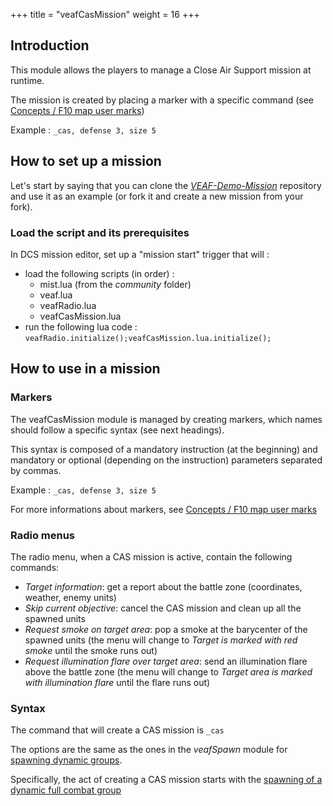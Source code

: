 +++
title = "veafCasMission"
weight = 16
+++

## Introduction

This module allows the players to manage a Close Air Support mission at runtime.

The mission is created by placing a marker with a specific command (see [Concepts / F10 map user marks](../../concepts/#f10-map-user-marks))

Example : ``_cas, defense 3, size 5``

## How to set up a mission

Let's start by saying that you can clone the *[VEAF-Demo-Mission](https://github.com/VEAF/VEAF-Demo-Mission)* repository and use it as an example (or fork it and create a new mission from your fork).

### Load the script and its prerequisites

In DCS mission editor, set up a "mission start" trigger that will :

* load the following scripts (in order) :
  * mist.lua (from the *community* folder)
  * veaf.lua
  * veafRadio.lua
  * veafCasMission.lua
* run the following lua code : `veafRadio.initialize();veafCasMission.lua.initialize();`

## How to use in a mission

### Markers

The veafCasMission module is managed by creating markers, which names should follow a specific syntax (see next headings).

This syntax is composed of a mandatory instruction (at the beginning) and mandatory or optional (depending on the instruction) parameters separated by commas.

Example : ``_cas, defense 3, size 5``

For more informations about markers, see [Concepts / F10 map user marks](../../concepts/#f10-map-user-marks)

### Radio menus

The radio menu, when a CAS mission is active, contain the following commands:

* _Target information_: get a report about the battle zone (coordinates, weather, enemy units)
* _Skip current objective_: cancel the CAS mission and clean up all the spawned units
* _Request smoke on target area_: pop a smoke at the barycenter of the spawned units (the menu will change to _Target is marked with red smoke_ until the smoke runs out)
* _Request illumination flare over target area_: send an illumination flare above the battle zone (the menu will change to _Target area is marked with illumination flare_ until the flare runs out)

### Syntax

The command that will create a CAS mission is ``_cas``

The options are the same as the ones in the _veafSpawn_ module for [spawning dynamic groups](../veafspawn/#spawn-dynamic-groups).

Specifically, the act of creating a CAS mission starts with the [spawning of a dynamic full combat group](../veafspawn/#full-combat-group)

